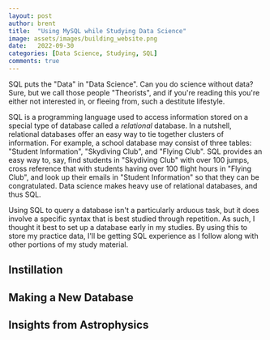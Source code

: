 ```yaml
---
layout: post
author: brent
title:  "Using MySQL while Studying Data Science"
image: assets/images/building_website.png
date:   2022-09-30
categories: [Data Science, Studying, SQL]
comments: true
---
```


SQL puts the "Data" in "Data Science".
Can you do science without data?
Sure, but we call those people "Theorists", and if you're reading this you're either not interested in, or fleeing from, such a destitute lifestyle.

SQL is a programming language used to access information stored on a special type of database called a _relational_ database.
In a nutshell, relational databases offer an easy way to tie together clusters of information.
For example, a school database may consist of three tables: "Student Information", "Skydiving Club", and "Flying Club".
SQL provides an easy way to, say, find students in "Skydiving Club" with over 100 jumps, cross reference that with students having over 100 flight hours in "Flying Club", and look up their emails in "Student Information" so that they can be congratulated.
Data science makes heavy use of relational databases, and thus SQL.

Using SQL to query a database isn't a particularly arduous task, but it does involve a specific syntax that is best studied through repetition.
As such, I thought it best to set up a database early in my studies.
By using this to store my practice data, I'll be getting SQL experience as I follow along with other portions of my study material.

## Instillation

## Making a New Database 

## Insights from Astrophysics